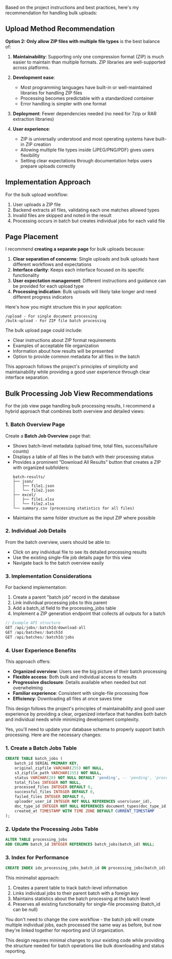 
Based on the project instructions and best practices, here's my recommendation for handling bulk uploads:

## Upload Method Recommendation

**Option 2: Only allow ZIP files with multiple file types** is the best balance of:

1. **Maintainability**: Supporting only one compression format (ZIP) is much easier to maintain than multiple formats. ZIP libraries are well-supported across platforms.

2. **Development ease**: 
   - Most programming languages have built-in or well-maintained libraries for handling ZIP files
   - Processing becomes predictable with a standardized container
   - Error handling is simpler with one format

3. **Deployment**: Fewer dependencies needed (no need for 7zip or RAR extraction libraries)

4. **User experience**: 
   - ZIP is universally understood and most operating systems have built-in ZIP creation
   - Allowing multiple file types inside (JPEG/PNG/PDF) gives users flexibility
   - Setting clear expectations through documentation helps users prepare uploads correctly

## Implementation Approach

For the bulk upload workflow:
1. User uploads a ZIP file
2. Backend extracts all files, validating each one matches allowed types
3. Invalid files are skipped and noted in the result
4. Processing occurs in batch but creates individual jobs for each valid file

## Page Placement

I recommend **creating a separate page** for bulk uploads because:

1. **Clear separation of concerns**: Single uploads and bulk uploads have different workflows and expectations
2. **Interface clarity**: Keeps each interface focused on its specific functionality
3. **User expectation management**: Different instructions and guidance can be provided for each upload type
4. **Processing indication**: Bulk uploads will likely take longer and need different progress indicators

Here's how you might structure this in your application:

```
/upload - For single document processing
/bulk-upload - For ZIP file batch processing
```

The bulk upload page could include:
- Clear instructions about ZIP format requirements
- Examples of acceptable file organization
- Information about how results will be presented
- Option to provide common metadata for all files in the batch

This approach follows the project's principles of simplicity and maintainability while providing a good user experience through clear interface separation.



## Bulk Processing Job View Recommendations

For the job view page handling bulk processing results, I recommend a hybrid approach that combines both overview and detailed views:

### 1. Batch Overview Page

Create a **Batch Job Overview** page that:

- Shows batch-level metadata (upload time, total files, success/failure counts)
- Displays a table of all files in the batch with their processing status
- Provides a prominent "Download All Results" button that creates a ZIP with organized subfolders:
  ```
  batch-results/
  ├── json/
  │   ├── file1.json
  │   └── file2.json
  ├── excel/
  │   ├── file1.xlsx
  │   └── file2.xlsx
  └── summary.csv (processing statistics for all files)
  ```
- Maintains the same folder structure as the input ZIP where possible

### 2. Individual Job Details

From the batch overview, users should be able to:
- Click on any individual file to see its detailed processing results
- Use the existing single-file job details page for this view
- Navigate back to the batch overview easily

### 3. Implementation Considerations

For backend implementation:
1. Create a parent "batch job" record in the database
2. Link individual processing jobs to this parent
3. Add a batch_id field to the processing_jobs table
4. Implement a ZIP generation endpoint that collects all outputs for a batch

```typescript
// Example API structure
GET /api/jobs/:batchId/download-all
GET /api/batches/:batchId
GET /api/batches/:batchId/jobs
```

### 4. User Experience Benefits

This approach offers:

- **Organized overview**: Users see the big picture of their batch processing
- **Flexible access**: Both bulk and individual access to results
- **Progressive disclosure**: Details available when needed but not overwhelming
- **Familiar experience**: Consistent with single-file processing flow
- **Efficiency**: Downloading all files at once saves time

This design follows the project's principles of maintainability and good user experience by providing a clear, organized interface that handles both batch and individual needs while minimizing development complexity.



Yes, you'll need to update your database schema to properly support batch processing. Here are the necessary changes:

### 1. Create a Batch Jobs Table

```sql
CREATE TABLE batch_jobs (
    batch_id SERIAL PRIMARY KEY,
    original_zipfile VARCHAR(255) NOT NULL,
    s3_zipfile_path VARCHAR(255) NOT NULL,
    status VARCHAR(20) NOT NULL DEFAULT 'pending', -- 'pending', 'processing', 'success', 'partial_success', 'failed'
    total_files INTEGER NOT NULL,
    processed_files INTEGER DEFAULT 0,
    successful_files INTEGER DEFAULT 0,
    failed_files INTEGER DEFAULT 0,
    uploader_user_id INTEGER NOT NULL REFERENCES users(user_id),
    doc_type_id INTEGER NOT NULL REFERENCES document_types(doc_type_id),
    created_at TIMESTAMP WITH TIME ZONE DEFAULT CURRENT_TIMESTAMP
);
```

### 2. Update the Processing Jobs Table

```sql
ALTER TABLE processing_jobs
ADD COLUMN batch_id INTEGER REFERENCES batch_jobs(batch_id) NULL;
```

### 3. Index for Performance

```sql
CREATE INDEX idx_processing_jobs_batch_id ON processing_jobs(batch_id);
```

This minimalist approach:

1. Creates a parent table to track batch-level information
2. Links individual jobs to their parent batch with a foreign key
3. Maintains statistics about the batch processing at the batch level
4. Preserves all existing functionality for single-file processing (batch_id can be null)

You don't need to change the core workflow - the batch job will create multiple individual jobs, each processed the same way as before, but now they're linked together for reporting and UI organization.

This design requires minimal changes to your existing code while providing the structure needed for batch operations like bulk downloading and status reporting.


